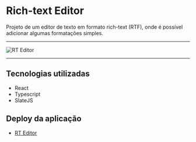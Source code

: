 # Rich-text Editor

Projeto de um editor de texto em formato rich-text (RTF),
onde é possível adicionar algumas formatações simples.

***
![RT Editor](https://user-images.githubusercontent.com/91793932/185709285-6b3ed504-11f4-4d90-86e0-7af9beeeb4c1.png)

***

## Tecnologias utilizadas

  - React
  - Typescript
  - SlateJS

## Deploy da aplicação

  - [RT Editor](https://rt-editor.netlify.app/)

